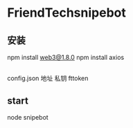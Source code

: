 # FriendTechsnipebot

## 安装 
npm install web3@1.8.0
npm install axios
##
config.json 
地址 私钥 fttoken
## start
node snipebot 

